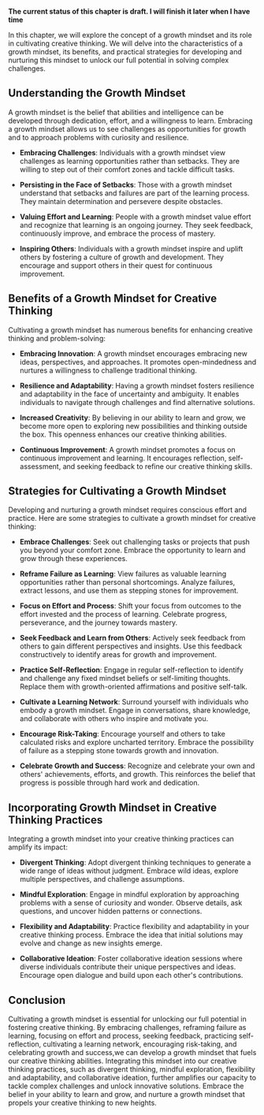 **The current status of this chapter is draft. I will finish it later when I have time**

In this chapter, we will explore the concept of a growth mindset and its role in cultivating creative thinking. We will delve into the characteristics of a growth mindset, its benefits, and practical strategies for developing and nurturing this mindset to unlock our full potential in solving complex challenges.

Understanding the Growth Mindset
--------------------------------

A growth mindset is the belief that abilities and intelligence can be developed through dedication, effort, and a willingness to learn. Embracing a growth mindset allows us to see challenges as opportunities for growth and to approach problems with curiosity and resilience.

* **Embracing Challenges**: Individuals with a growth mindset view challenges as learning opportunities rather than setbacks. They are willing to step out of their comfort zones and tackle difficult tasks.

* **Persisting in the Face of Setbacks**: Those with a growth mindset understand that setbacks and failures are part of the learning process. They maintain determination and persevere despite obstacles.

* **Valuing Effort and Learning**: People with a growth mindset value effort and recognize that learning is an ongoing journey. They seek feedback, continuously improve, and embrace the process of mastery.

* **Inspiring Others**: Individuals with a growth mindset inspire and uplift others by fostering a culture of growth and development. They encourage and support others in their quest for continuous improvement.

Benefits of a Growth Mindset for Creative Thinking
--------------------------------------------------

Cultivating a growth mindset has numerous benefits for enhancing creative thinking and problem-solving:

* **Embracing Innovation**: A growth mindset encourages embracing new ideas, perspectives, and approaches. It promotes open-mindedness and nurtures a willingness to challenge traditional thinking.

* **Resilience and Adaptability**: Having a growth mindset fosters resilience and adaptability in the face of uncertainty and ambiguity. It enables individuals to navigate through challenges and find alternative solutions.

* **Increased Creativity**: By believing in our ability to learn and grow, we become more open to exploring new possibilities and thinking outside the box. This openness enhances our creative thinking abilities.

* **Continuous Improvement**: A growth mindset promotes a focus on continuous improvement and learning. It encourages reflection, self-assessment, and seeking feedback to refine our creative thinking skills.

Strategies for Cultivating a Growth Mindset
-------------------------------------------

Developing and nurturing a growth mindset requires conscious effort and practice. Here are some strategies to cultivate a growth mindset for creative thinking:

* **Embrace Challenges**: Seek out challenging tasks or projects that push you beyond your comfort zone. Embrace the opportunity to learn and grow through these experiences.

* **Reframe Failure as Learning**: View failures as valuable learning opportunities rather than personal shortcomings. Analyze failures, extract lessons, and use them as stepping stones for improvement.

* **Focus on Effort and Process**: Shift your focus from outcomes to the effort invested and the process of learning. Celebrate progress, perseverance, and the journey towards mastery.

* **Seek Feedback and Learn from Others**: Actively seek feedback from others to gain different perspectives and insights. Use this feedback constructively to identify areas for growth and improvement.

* **Practice Self-Reflection**: Engage in regular self-reflection to identify and challenge any fixed mindset beliefs or self-limiting thoughts. Replace them with growth-oriented affirmations and positive self-talk.

* **Cultivate a Learning Network**: Surround yourself with individuals who embody a growth mindset. Engage in conversations, share knowledge, and collaborate with others who inspire and motivate you.

* **Encourage Risk-Taking**: Encourage yourself and others to take calculated risks and explore uncharted territory. Embrace the possibility of failure as a stepping stone towards growth and innovation.

* **Celebrate Growth and Success**: Recognize and celebrate your own and others' achievements, efforts, and growth. This reinforces the belief that progress is possible through hard work and dedication.

Incorporating Growth Mindset in Creative Thinking Practices
-----------------------------------------------------------

Integrating a growth mindset into your creative thinking practices can amplify its impact:

* **Divergent Thinking**: Adopt divergent thinking techniques to generate a wide range of ideas without judgment. Embrace wild ideas, explore multiple perspectives, and challenge assumptions.

* **Mindful Exploration**: Engage in mindful exploration by approaching problems with a sense of curiosity and wonder. Observe details, ask questions, and uncover hidden patterns or connections.

* **Flexibility and Adaptability**: Practice flexibility and adaptability in your creative thinking process. Embrace the idea that initial solutions may evolve and change as new insights emerge.

* **Collaborative Ideation**: Foster collaborative ideation sessions where diverse individuals contribute their unique perspectives and ideas. Encourage open dialogue and build upon each other's contributions.

Conclusion
----------

Cultivating a growth mindset is essential for unlocking our full potential in fostering creative thinking. By embracing challenges, reframing failure as learning, focusing on effort and process, seeking feedback, practicing self-reflection, cultivating a learning network, encouraging risk-taking, and celebrating growth and success,we can develop a growth mindset that fuels our creative thinking abilities. Integrating this mindset into our creative thinking practices, such as divergent thinking, mindful exploration, flexibility and adaptability, and collaborative ideation, further amplifies our capacity to tackle complex challenges and unlock innovative solutions. Embrace the belief in your ability to learn and grow, and nurture a growth mindset that propels your creative thinking to new heights.
